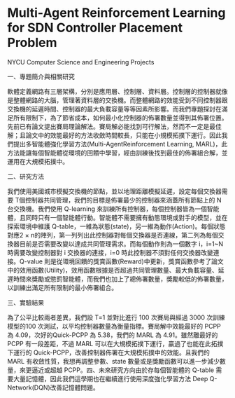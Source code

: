 # Multi-Agent Reinforcement Learning for SDN Controller Placement Problem
NYCU Computer Science and Engineering Projects

一、專題簡介與相關研究

軟體定義網路有三層架構，分別是應用層、控制層、資料層。控制層的控制器就像是整體網路的大腦，管理著資料層的交換機。而整體網路的效能受到不同控制器跟交換機的延遲時間、控制器的最大負載容量等等因素所影響。而我們專題探討在滿足所有限制下，為了節省成本，如何最小化控制器的佈署數量並得到其佈署位置。先前已有論文提出賽局理論解法。賽局解必能找到可行解法，然而不一定是最佳解；且論文中的效能最好的方法收斂時間較長，只能在小規模拓撲下運行。因此我們提出多智能體強化學習方法(Multi-AgentReinforcement Learning, MARL)，此方法能讓每個智能體從環境的回饋中學習，經由訓練後找到最佳的佈署組合解，並運用在大規模拓撲中。

二、研究方法

我們使用美國城市模擬交換機的節點，並以地理距離模擬延遲，設定每個交換器需要 T個控制器共同管理，我們的目標是佈署最少的控制器來涵蓋所有節點上的 N 台交換機。我們使用 Q-learning 來訓練所有控制器，每個控制器皆為一個智能體，且同時只有一個智能體行動。智能體不需要擁有動態環境或對手的模型，並在探索環境中維護 Q-table，一維為狀態(state)，另一維為動作(Action)。每個狀態對應2 × n的陣列，第一列列出此控制器對每個交換器是否連線，第二列為每個交換器目前是否需要改變以達成共同管理需求。而每個動作則為一個數字 i，i=1~N 時需要改變控制器對 i 交換器的連接，i=0 時此控制器不須對任何交換器改變連接。Q-value 則是從環境回饋的獎賞函數(Reward)中更新，獎賞函數參考了論文中的效用函數(Utility)，效用函數根據是否超過共同管理數量、最大負載容量、延遲時間來獎勵或懲罰智能體，而我們也加上了總佈署數量，獎勵較低的佈署數量，以訓練出滿足所有限制的最小佈署組合。

三、實驗結果

為了公平比較兩者差異，我們設 T=1 並對比進行 100 次賽局與經過 3000 次訓練模型的100 次測試，以平均控制器數量為衡量指標。賽局解中效能最好的 PCPP 為 4.09，次好的Quick-PCPP 為 5.38，我們的 MARL 為 4.91。雖然離最好的 PCPP 有一段差距，不過 MARL 可以在大規模拓撲下運行，贏過了也能在此拓撲下運行的 Quick-PCPP，改善控制器佈署在大規模拓撲中的效能。且我們的 MARL 有收斂性質，我想再調整參數、state 數量或是獎勵函數可以進一步減少數量，來更逼近或超越 PCPP。四、未來研究方向由於存每個智能體的 Q-table 需要大量記憶體，因此我們這學期也在繼續進行使用深度強化學習方法 Deep Q-Network(DQN)改善記憶體問題。

